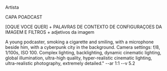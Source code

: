 Artista 


CAPA POADCAST


[OQUE VOCE QUER] + PALAVRAS DE CONTEXTO DE CONFIGURAÇOES DA IMAGEM E FILTROS + adjetivos da imagem 



A young podcaster, smoking a cigarette and smiling, with a microphone beside him, with a cyberpunk city in the background. Camera settings: f/8, 1/100s, ISO 100. Complex lighting, backlighting, dynamic cinematic lighting, global illumination, ultra-high quality, hyper-realistic cinematic lighting, ultra-realistic photography, extremely detailed."
--ar 1:1 --v 5.2
